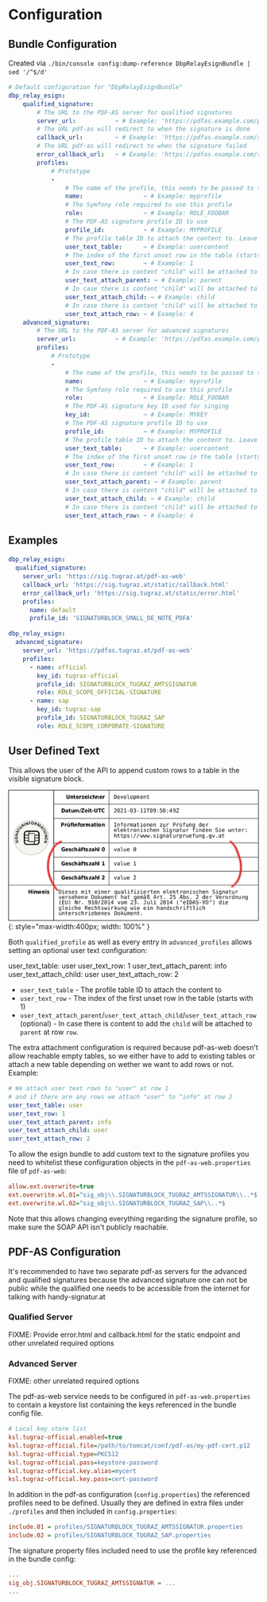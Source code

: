 # Configuration

## Bundle Configuration

Created via `./bin/console config:dump-reference DbpRelayEsignBundle | sed '/^$/d'`

```yaml
# Default configuration for "DbpRelayEsignBundle"
dbp_relay_esign:
    qualified_signature:
        # The URL to the PDF-AS server for qualified signatures
        server_url:           ~ # Example: 'https://pdfas.example.com/pdf-as-web'
        # The URL pdf-as will redirect to when the signature is done
        callback_url:         ~ # Example: 'https://pdfas.example.com/static/callback.html'
        # The URL pdf-as will redirect to when the signature failed
        error_callback_url:   ~ # Example: 'https://pdfas.example.com/static/error.html'
        profiles:
            # Prototype
            -
                # The name of the profile, this needs to be passed to the API
                name:                 ~ # Example: myprofile
                # The Symfony role required to use this profile
                role:                 ~ # Example: ROLE_FOOBAR
                # The PDF-AS signature profile ID to use
                profile_id:           ~ # Example: MYPROFILE
                # The profile table ID to attach the content to. Leave empty to disable user text.
                user_text_table:      ~ # Example: usercontent
                # The index of the first unset row in the table (starts with 1)
                user_text_row:        ~ # Example: 1
                # In case there is content "child" will be attached to "parent" at "row" (optional)
                user_text_attach_parent: ~ # Example: parent
                # In case there is content "child" will be attached to "parent" at "row" (optional)
                user_text_attach_child: ~ # Example: child
                # In case there is content "child" will be attached to "parent" at "row" (optional)
                user_text_attach_row: ~ # Example: 4
    advanced_signature:
        # The URL to the PDF-AS server for advanced signatures
        server_url:           ~ # Example: 'https://pdfas.example.com/pdf-as-web'
        profiles:
            # Prototype
            -
                # The name of the profile, this needs to be passed to the API
                name:                 ~ # Example: myprofile
                # The Symfony role required to use this profile
                role:                 ~ # Example: ROLE_FOOBAR
                # The PDF-AS signature key ID used for singing
                key_id:               ~ # Example: MYKEY
                # The PDF-AS signature profile ID to use
                profile_id:           ~ # Example: MYPROFILE
                # The profile table ID to attach the content to. Leave empty to disable user text.
                user_text_table:      ~ # Example: usercontent
                # The index of the first unset row in the table (starts with 1)
                user_text_row:        ~ # Example: 1
                # In case there is content "child" will be attached to "parent" at "row" (optional)
                user_text_attach_parent: ~ # Example: parent
                # In case there is content "child" will be attached to "parent" at "row" (optional)
                user_text_attach_child: ~ # Example: child
                # In case there is content "child" will be attached to "parent" at "row" (optional)
                user_text_attach_row: ~ # Example: 4
```

## Examples

```yaml
dbp_relay_esign:
  qualified_signature:
    server_url: 'https://sig.tugraz.at/pdf-as-web'
    callback_url: 'https://sig.tugraz.at/static/callback.html'
    error_callback_url: 'https://sig.tugraz.at/static/error.html'
    profiles:
      name: default
      profile_id: 'SIGNATURBLOCK_SMALL_DE_NOTE_PDFA'
```

```yaml
dbp_relay_esign:
  advanced_signature:
    server_url: 'https://pdfas.tugraz.at/pdf-as-web'
    profiles:
      - name: official
        key_id: tugraz-official
        profile_id: SIGNATURBLOCK_TUGRAZ_AMTSSIGNATUR
        role: ROLE_SCOPE_OFFICIAL-SIGNATURE
      - name: sap
        key_id: tugraz-sap
        profile_id: SIGNATURBLOCK_TUGRAZ_SAP
        role: ROLE_SCOPE_CORPORATE-SIGNATURE
```

## User Defined Text

This allows the user of the API to append custom rows to a table in the visible
signature block.

![](user_text.png){: style="max-width:400px; width: 100%" }

Both `qualified_profile` as well as every entry in `advanced_profiles` allows
setting an optional user text configuration:


user_text_table: user
user_text_row: 1
user_text_attach_parent: info
user_text_attach_child: user
user_text_attach_row: 2

* `user_text_table` - The profile table ID to attach the content to
* `user_text_row` - The index of the first unset row in the table (starts with 1)
* `user_text_attach_parent`/`user_text_attach_child`/`user_text_attach_row` (optional) - In case there is content to add the `child` will be attached to `parent` at row `row`.

The extra attachment configuration is required because pdf-as-web doesn't allow
reachable empty tables, so we either have to add to existing tables or attach a
new table depending on wether we want to add rows or not. Example:

```yaml
# We attach user text rows to "user" at row 1
# and if there are any rows we attach "user" to "info" at row 2
user_text_table: user
user_text_row: 1
user_text_attach_parent: info
user_text_attach_child: user
user_text_attach_row: 2
```

To allow the esign bundle to add custom text to the signature profiles you need
to whitelist these configuration objects in the `pdf-as-web.properties` file of
`pdf-as-web`:

```ini
allow.ext.overwrite=true
ext.overwrite.wl.01=^sig_obj\\.SIGNATURBLOCK_TUGRAZ_AMTSSIGNATUR\\..*$
ext.overwrite.wl.02=^sig_obj\\.SIGNATURBLOCK_TUGRAZ_SAP\\..*$
```

Note that this allows changing everything regarding the signature profile, so
make sure the SOAP API isn't publicly reachable.

## PDF-AS Configuration

It's recommended to have two separate pdf-as servers for the advanced and
qualified signatures because the advanced signature one can not be public while
the qualified one needs to be accessible from the internet for talking with
handy-signatur.at

### Qualified Server

FIXME: Provide error.html and callback.html for the static endpoint and other unrelated required options

### Advanced Server

FIXME: other unrelated required options

The pdf-as-web service needs to be configured in `pdf-as-web.properties` to contain a keystore list
containing the keys referenced in the bundle config file.

```ini
# Local key store list
ksl.tugraz-official.enabled=true
ksl.tugraz-official.file=/path/to/tomcat/conf/pdf-as/my-pdf-cert.p12
ksl.tugraz-official.type=PKCS12
ksl.tugraz-official.pass=keystore-password
ksl.tugraz-official.key.alias=mycert
ksl.tugraz-official.key.pass=cert-password
```

In addition in the pdf-as configuration (`config.properties`) the referenced profiles need to be defined.
Usually they are defined in extra files under `./profiles` and then included in `config.properties`:

```ini
include.01 = profiles/SIGNATURBLOCK_TUGRAZ_AMTSSIGNATUR.properties
include.02 = profiles/SIGNATURBLOCK_TUGRAZ_SAP.properties
```

The signature property files included need to use the profile key referenced in the bundle config:

```ini
...
sig_obj.SIGNATURBLOCK_TUGRAZ_AMTSSIGNATUR = ...
...
```